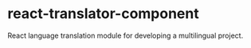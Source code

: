 # react-translator-component
React language translation module for developing a multilingual project.
